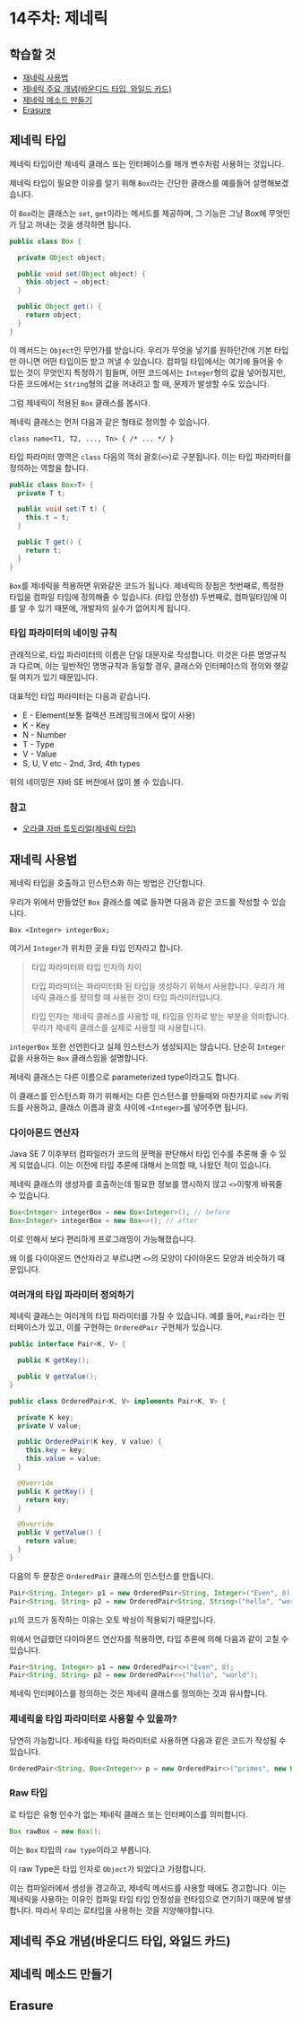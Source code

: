 # 14주차: 제네릭

## 학습할 것

- [재네릭 사용법](#재네릭-사용법)
- [제네릭 주요 개념(바운디드 타입, 와일드 카드)](#제네릭-주요-개념바운디드-타입-와일드-카드)
- [제네릭 메소드 만들기](#제네릭-메소드-만들기)
- [Erasure](#erasure)

## 제네릭 타입

제네릭 타입이란 제네릭 클래스 또는 인터페이스를 매개 변수처럼 사용하는 것입니다.

제네릭 타입이 필요한 이유를 알기 위해 `Box`라는 간단한 클래스를 예를들어 설명해보겠습니다.

이 `Box`라는 클래스는 `set`, `get`이라는 메서드를 제공하며, 그 기능은 그냥 Box에 무엇인가 담고 꺼내는 것을 생각하면 됩니다.

```java
public class Box {

  private Object object;

  public void set(Object object) {
    this.object = object;
  }

  public Object get() {
    return object;
  }
}
```

이 메서드는 `Object`인 무언가를 받습니다. 우리가 무엇을 넣기를 원하던간에 기본 타입만 아니면 어떤 타입이든 받고 꺼낼 수 있습니다. 컴파일 타임에서는 여기에 들어올 수 있는 것이 무엇인지 특정하기 힘들며, 어떤 코드에서는 `Integer`형의 값을 넣어줬지만, 다른 코드에서는 `String`형의 값을 꺼내려고 할 때, 문제가 발생할 수도 있습니다.

그럼 제네릭이 적용된 `Box` 클래스를 봅시다.

제네릭 클래스는 먼저 다음과 같은 형태로 정의할 수 있습니다.

```
class name<T1, T2, ..., Tn> { /* ... */ }
```

타입 파라미터 영역은 `class` 다음의 꺽쇠 괄호(`<>`)로 구분됩니다. 이는 타입 파라미터를 정의하는 역할을 합니다.

```java
public class Box<T> {
  private T t;

  public void set(T t) {
    this.t = t;
  }

  public T get() {
    return t;
  }
}
```

`Box`를 제네릭을 적용하면 위와같은 코드가 됩니다. 제네릭의 장점은 첫번째로, 특정한 타입을 컴파일 타임에 정의해줄 수 있습니다. (타입 안정성) 두번째로, 컴파일타임에 이를 알 수 있기 때문에, 개발자의 실수가 없어지게 됩니다.

### 타입 파라미터의 네이밍 규칙

관례적으로, 타입 파라미터의 이름은 단일 대문자로 작성합니다. 이것은 다른 명명규칙과 다르며, 이는 일반적인 명명규칙과 동일할 경우, 클래스와 인터페이스의 정의와 헷갈릴 여지가 있기 때문입니다.

대표적인 타입 파라미터는 다음과 같습니다.

- E - Element(보통 컬렉션 프레임워크에서 많이 사용)
- K - Key
- N - Number
- T - Type
- V - Value
- S, U, V etc - 2nd, 3rd, 4th types

위의 네이밍은 자바 SE 버전에서 많이 볼 수 있습니다.

### 참고

- [오라클 자바 튜토리얼(제네릭 타입)](https://docs.oracle.com/javase/tutorial/java/generics/types.html)

## 재네릭 사용법

제네릭 타입을 호출하고 인스턴스화 하는 방법은 간단합니다.

우리가 위에서 만들었던 `Box` 클래스를 예로 들자면 다음과 같은 코드를 작성할 수 있습니다.

`Box <Integer> integerBox;`

여기서 `Integer`가 위치한 곳을 타입 인자라고 합니다.

> 타입 파라미터와 타입 인자의 차이
>
> 타입 파라미터는 파라미터화 된 타입을 생성하기 위해서 사용합니다. 우리가 제네릭 클래스를 정의할 때 사용한 것이 타입 파라미터입니다.
>
> 타입 인자는 제네릭 클래스를 사용할 때, 타입을 인자로 받는 부분을 의미합니다. 우리가 제네릭 클래스를 실제로 사용할 때 사용합니다.

`integerBox` 또한 선언한다고 실제 인스턴스가 생성되지는 않습니다. 단순히 `Integer` 값을 사용하는 `Box` 클래스임을 설명합니다.

제네릭 클래스는 다른 이름으로 parameterized type이라고도 합니다.

이 클래스를 인스턴스화 하기 위해서는 다른 인스턴스를 만들때와 마찬가지로 `new` 키워드를 사용하고, 클래스 이름과 괄호 사이에 `<Integer>`를 넣어주면 됩니다.

### 다이아몬드 연산자

Java SE 7 이후부터 컴파일러가 코드의 문맥을 판단해서 타입 인수를 추론해 줄 수 있게 되었습니다. 이는 이전에 타입 추론에 대해서 논의할 때, 나왔던 적이 있습니다.

제네릭 클래스의 생성자를 호출하는데 필요한 정보를 명시하지 않고 `<>`이렇게 바꿔줄 수 있습니다.

```java
Box<Integer> integerBox = new Box<Integer>(); // before
Box<Integer> integerBox = new Box<>(); // after
```

이로 인해서 보다 편리하게 프로그래밍이 가능해졌습니다.

왜 이를 다이아몬드 연산자라고 부르냐면 `<>`의 모양이 다이아몬드 모양과 비슷하기 때문입니다.

### 여러개의 타입 파라미터 정의하기

제네릭 클래스는 여러개의 타입 파라미터를 가질 수 있습니다. 예를 들어, `Pair`라는 인터페이스가 있고, 이를 구현하는 `OrderedPair` 구현체가 있습니다.

```java
public interface Pair<K, V> {

  public K getKey();

  public V getValue();
}

public class OrderedPair<K, V> implements Pair<K, V> {

  private K key;
  private V value;

  public OrderedPair(K key, V value) {
    this.key = key;
    this.value = value;
  }

  @Override
  public K getKey() {
    return key;
  }

  @Override
  public V getValue() {
    return value;
  }
}
```

다음의 두 문장은 `OrderedPair` 클래스의 인스턴스를 만듭니다.

```java
Pair<String, Integer> p1 = new OrderedPair<String, Integer>("Even", 8);
Pair<String, String> p2 = new OrderedPair<String, String>("hello", "world");
```

`p1`의 코드가 동작하는 이유는 오토 박싱이 적용되기 때문입니다.

위에서 언급했던 다이아몬드 연산자를 적용하면, 타입 추론에 의해 다음과 같이 고칠 수 있습니다.

```java
Pair<String, Integer> p1 = new OrderedPair<>("Even", 8);
Pair<String, String> p2 = new OrderedPair<>("hello", "world");
```

제네릭 인터페이스를 정의하는 것은 제네릭 클래스를 정의하는 것과 유사합니다.

### 제네릭을 타입 파라미터로 사용할 수 있을까?

당연히 가능합니다. 제네릭을 타입 파라미터로 사용하면 다음과 같은 코드가 작성될 수 있습니다.

```java
OrderedPair<String, Box<Integer>> p = new OrderedPair<>("primes", new Box<>());
```

### Raw 타입

로 타입은 유형 인수가 없는 제네릭 클래스 또는 인터페이스를 의미합니다.

```java
Box rawBox = new Box();
```

이는 `Box` 타입의 `raw type`이라고 부릅니다.

이 raw Type은 타입 인자로 `Object`가 되었다고 가정합니다.

이는 컴파일러에서 생성을 경고하고, 제네릭 메서드를 사용할 때에도 경고합니다. 이는 제네릭을 사용하는 이유인 컴파일 타임 타입 안정성을 런타임으로 연기하기 때문에 발생합니다. 따라서 우리는 로타입을 사용하는 것을 지양해야합니다.

## 제네릭 주요 개념(바운디드 타입, 와일드 카드)

## 제네릭 메소드 만들기

## Erasure
